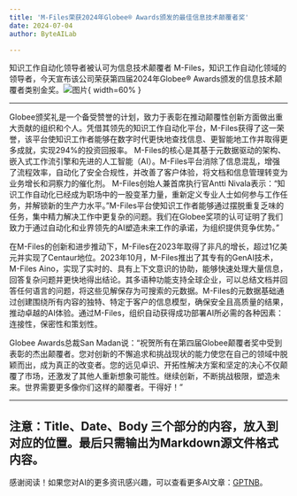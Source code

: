 ```yaml
---
title: 'M-Files荣获2024年Globee® Awards颁发的最佳信息技术颠覆者奖'
date: 2024-07-04
author: ByteAILab

---
```


知识工作自动化领导者被认可为信息技术颠覆者
M-Files，知识工作自动化领域的领导者，今天宣布该公司荣获第四届2024年Globee® Awards颁发的信息技术颠覆者类别金奖。![图片](https://ai-techpark.com/wp-content/uploads/2024/07/M-Files-Wins-960x540.jpg){ width=60% }

---

Globee颁奖礼是一个备受赞誉的计划，致力于表彰在推动颠覆性创新方面做出重大贡献的组织和个人。凭借其领先的知识工作自动化平台，M-Files获得了这一荣誉，该平台使知识工作者能够在数字时代更快地查找信息、更智能地工作并取得更多成就，实现294%的投资回报率。
M-Files的核心是其基于元数据驱动的架构、嵌入式工作流引擎和先进的人工智能（AI）。M-Files平台消除了信息混乱，增强了流程效率，自动化了安全合规性，并改善了客户体验，将文档和信息管理转变为业务增长和洞察力的催化剂。
M-Files创始人兼首席执行官Antti Nivala表示：“知识工作自动化已经成为职场中的一股变革力量，重新定义专业人士如何参与工作任务，并解锁新的生产力水平。”M-Files平台使知识工作者能够通过摆脱重复乏味的任务，集中精力解决工作中更复杂的问题。我们在Globee奖项的认可证明了我们致力于通过自动化和业界领先的AI塑造未来工作的承诺，为组织提供竞争优势。”

在M-Files的创新和进步推动下，M-Files在2023年取得了非凡的增长，超过1亿美元并实现了Centaur地位。2023年10月，M-Files推出了其专有的GenAI技术，M-Files Aino，实现了实时的、具有上下文意识的协助，能够快速处理大量信息，回答复杂问题并更快地得出结论。其多语种功能支持全球企业，可以总结文档并回答任何语言的问题，将这些见解保存为可搜索的元数据。M-Files的元数据基础通过创建围绕所有内容的独特、特定于客户的信息模型，确保安全且高质量的结果，推动卓越的AI体验。通过M-Files，组织自动获得成功部署AI所必需的各种因素：连接性，保密性和策划性。

Globee Awards总裁San Madan说：“祝贺所有在第四届Globee颠覆者奖中受到表彰的杰出颠覆者。您对创新的不懈追求和挑战现状的能力使您在自己的领域中脱颖而出，成为真正的改变者。您的远见卓识、开拓性解决方案和坚定的决心不仅颠覆了市场，还激发了其他人重新想象可能性。继续创新，不断挑战极限，塑造未来。世界需要更多像你们这样的颠覆者。干得好！”

---

注意：Title、Date、Body 三个部分的内容，放入到对应的位置。最后只需输出为Markdown源文件格式内容。
---
感谢阅读！如果您对AI的更多资讯感兴趣，可以查看更多AI文章：[GPTNB](https://gptnb.com)。